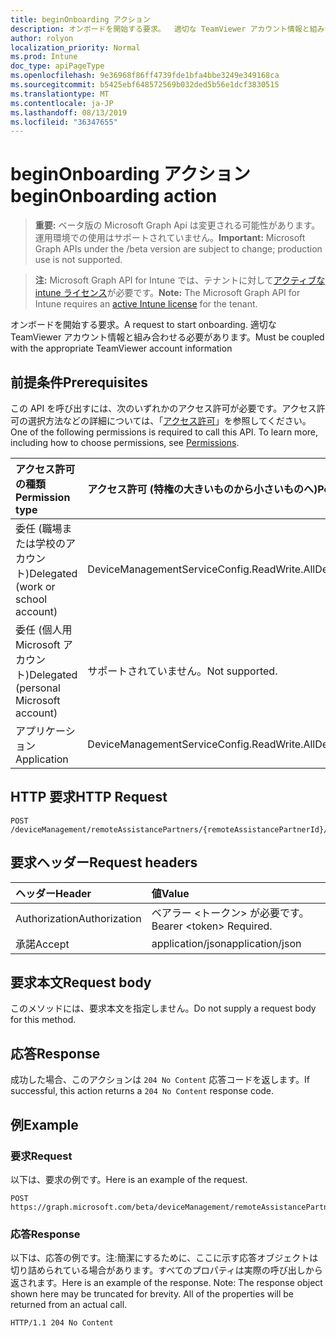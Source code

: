 ```yaml
---
title: beginOnboarding アクション
description: オンボードを開始する要求。  適切な TeamViewer アカウント情報と組み合わせる必要があります。
author: rolyon
localization_priority: Normal
ms.prod: Intune
doc_type: apiPageType
ms.openlocfilehash: 9e36968f86ff4739fde1bfa4bbe3249e349168ca
ms.sourcegitcommit: b5425ebf648572569b032ded5b56e1dcf3830515
ms.translationtype: MT
ms.contentlocale: ja-JP
ms.lasthandoff: 08/13/2019
ms.locfileid: "36347655"
---
```

# <a name="beginonboarding-action"></a><span data-ttu-id="f1be7-104">beginOnboarding アクション</span><span class="sxs-lookup"><span data-stu-id="f1be7-104">beginOnboarding action</span></span>

> <span data-ttu-id="f1be7-105">**重要:** ベータ版の Microsoft Graph Api は変更される可能性があります。運用環境での使用はサポートされていません。</span><span class="sxs-lookup"><span data-stu-id="f1be7-105">**Important:** Microsoft Graph APIs under the /beta version are subject to change; production use is not supported.</span></span>

> <span data-ttu-id="f1be7-106">**注:** Microsoft Graph API for Intune では、テナントに対して[アクティブな intune ライセンス](https://go.microsoft.com/fwlink/?linkid=839381)が必要です。</span><span class="sxs-lookup"><span data-stu-id="f1be7-106">**Note:** The Microsoft Graph API for Intune requires an [active Intune license](https://go.microsoft.com/fwlink/?linkid=839381) for the tenant.</span></span>

<span data-ttu-id="f1be7-107">オンボードを開始する要求。</span><span class="sxs-lookup"><span data-stu-id="f1be7-107">A request to start onboarding.</span></span>  <span data-ttu-id="f1be7-108">適切な TeamViewer アカウント情報と組み合わせる必要があります。</span><span class="sxs-lookup"><span data-stu-id="f1be7-108">Must be coupled with the appropriate TeamViewer account information</span></span>

## <a name="prerequisites"></a><span data-ttu-id="f1be7-109">前提条件</span><span class="sxs-lookup"><span data-stu-id="f1be7-109">Prerequisites</span></span>
<span data-ttu-id="f1be7-p103">この API を呼び出すには、次のいずれかのアクセス許可が必要です。アクセス許可の選択方法などの詳細については、「[アクセス許可](/graph/permissions-reference)」を参照してください。</span><span class="sxs-lookup"><span data-stu-id="f1be7-p103">One of the following permissions is required to call this API. To learn more, including how to choose permissions, see [Permissions](/graph/permissions-reference).</span></span>

|<span data-ttu-id="f1be7-112">アクセス許可の種類</span><span class="sxs-lookup"><span data-stu-id="f1be7-112">Permission type</span></span>|<span data-ttu-id="f1be7-113">アクセス許可 (特権の大きいものから小さいものへ)</span><span class="sxs-lookup"><span data-stu-id="f1be7-113">Permissions (from most to least privileged)</span></span>|
|:---|:---|
|<span data-ttu-id="f1be7-114">委任 (職場または学校のアカウント)</span><span class="sxs-lookup"><span data-stu-id="f1be7-114">Delegated (work or school account)</span></span>|<span data-ttu-id="f1be7-115">DeviceManagementServiceConfig.ReadWrite.All</span><span class="sxs-lookup"><span data-stu-id="f1be7-115">DeviceManagementServiceConfig.ReadWrite.All</span></span>|
|<span data-ttu-id="f1be7-116">委任 (個人用 Microsoft アカウント)</span><span class="sxs-lookup"><span data-stu-id="f1be7-116">Delegated (personal Microsoft account)</span></span>|<span data-ttu-id="f1be7-117">サポートされていません。</span><span class="sxs-lookup"><span data-stu-id="f1be7-117">Not supported.</span></span>|
|<span data-ttu-id="f1be7-118">アプリケーション</span><span class="sxs-lookup"><span data-stu-id="f1be7-118">Application</span></span>|<span data-ttu-id="f1be7-119">DeviceManagementServiceConfig.ReadWrite.All</span><span class="sxs-lookup"><span data-stu-id="f1be7-119">DeviceManagementServiceConfig.ReadWrite.All</span></span>|

## <a name="http-request"></a><span data-ttu-id="f1be7-120">HTTP 要求</span><span class="sxs-lookup"><span data-stu-id="f1be7-120">HTTP Request</span></span>
<!-- {
  "blockType": "ignored"
}
-->
``` http
POST /deviceManagement/remoteAssistancePartners/{remoteAssistancePartnerId}/beginOnboarding
```

## <a name="request-headers"></a><span data-ttu-id="f1be7-121">要求ヘッダー</span><span class="sxs-lookup"><span data-stu-id="f1be7-121">Request headers</span></span>
|<span data-ttu-id="f1be7-122">ヘッダー</span><span class="sxs-lookup"><span data-stu-id="f1be7-122">Header</span></span>|<span data-ttu-id="f1be7-123">値</span><span class="sxs-lookup"><span data-stu-id="f1be7-123">Value</span></span>|
|:---|:---|
|<span data-ttu-id="f1be7-124">Authorization</span><span class="sxs-lookup"><span data-stu-id="f1be7-124">Authorization</span></span>|<span data-ttu-id="f1be7-125">ベアラー &lt;トークン&gt; が必要です。</span><span class="sxs-lookup"><span data-stu-id="f1be7-125">Bearer &lt;token&gt; Required.</span></span>|
|<span data-ttu-id="f1be7-126">承諾</span><span class="sxs-lookup"><span data-stu-id="f1be7-126">Accept</span></span>|<span data-ttu-id="f1be7-127">application/json</span><span class="sxs-lookup"><span data-stu-id="f1be7-127">application/json</span></span>|

## <a name="request-body"></a><span data-ttu-id="f1be7-128">要求本文</span><span class="sxs-lookup"><span data-stu-id="f1be7-128">Request body</span></span>
<span data-ttu-id="f1be7-129">このメソッドには、要求本文を指定しません。</span><span class="sxs-lookup"><span data-stu-id="f1be7-129">Do not supply a request body for this method.</span></span>

## <a name="response"></a><span data-ttu-id="f1be7-130">応答</span><span class="sxs-lookup"><span data-stu-id="f1be7-130">Response</span></span>
<span data-ttu-id="f1be7-131">成功した場合、このアクションは `204 No Content` 応答コードを返します。</span><span class="sxs-lookup"><span data-stu-id="f1be7-131">If successful, this action returns a `204 No Content` response code.</span></span>

## <a name="example"></a><span data-ttu-id="f1be7-132">例</span><span class="sxs-lookup"><span data-stu-id="f1be7-132">Example</span></span>

### <a name="request"></a><span data-ttu-id="f1be7-133">要求</span><span class="sxs-lookup"><span data-stu-id="f1be7-133">Request</span></span>
<span data-ttu-id="f1be7-134">以下は、要求の例です。</span><span class="sxs-lookup"><span data-stu-id="f1be7-134">Here is an example of the request.</span></span>
``` http
POST https://graph.microsoft.com/beta/deviceManagement/remoteAssistancePartners/{remoteAssistancePartnerId}/beginOnboarding
```

### <a name="response"></a><span data-ttu-id="f1be7-135">応答</span><span class="sxs-lookup"><span data-stu-id="f1be7-135">Response</span></span>
<span data-ttu-id="f1be7-p104">以下は、応答の例です。注:簡潔にするために、ここに示す応答オブジェクトは切り詰められている場合があります。すべてのプロパティは実際の呼び出しから返されます。</span><span class="sxs-lookup"><span data-stu-id="f1be7-p104">Here is an example of the response. Note: The response object shown here may be truncated for brevity. All of the properties will be returned from an actual call.</span></span>
``` http
HTTP/1.1 204 No Content
```






